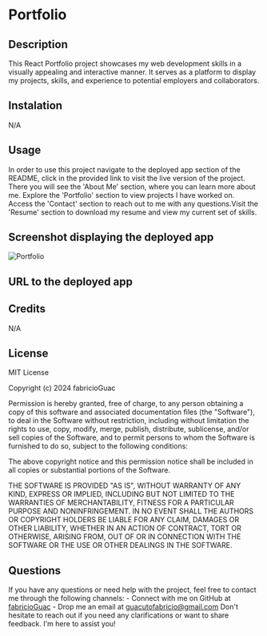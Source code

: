 # Portfolio

## Description 

This React Portfolio project showcases my web development skills in a visually appealing and interactive manner. It serves as a platform to display my projects, skills, and experience to potential employers and collaborators.

## Instalation

N/A

## Usage

In order to use this project navigate to the deployed app section of the README, click in the provided link to visit the live version of the project. There you will see the 'About Me' section, where you can learn more about me. Explore the 'Portfolio' section to view projects I have worked on. Access the 'Contact' section to reach out to me with any questions.Visit the 'Resume' section to download my resume and view my current set of skills.


## Screenshot displaying the deployed app

![Portfolio](./assets/)

## URL to the deployed app


## Credits

N/A


## License

MIT License

Copyright (c) 2024 fabricioGuac

Permission is hereby granted, free of charge, to any person obtaining a copy
of this software and associated documentation files (the "Software"), to deal
in the Software without restriction, including without limitation the rights
to use, copy, modify, merge, publish, distribute, sublicense, and/or sell
copies of the Software, and to permit persons to whom the Software is
furnished to do so, subject to the following conditions:

The above copyright notice and this permission notice shall be included in all
copies or substantial portions of the Software.

THE SOFTWARE IS PROVIDED "AS IS", WITHOUT WARRANTY OF ANY KIND, EXPRESS OR
IMPLIED, INCLUDING BUT NOT LIMITED TO THE WARRANTIES OF MERCHANTABILITY,
FITNESS FOR A PARTICULAR PURPOSE AND NONINFRINGEMENT. IN NO EVENT SHALL THE
AUTHORS OR COPYRIGHT HOLDERS BE LIABLE FOR ANY CLAIM, DAMAGES OR OTHER
LIABILITY, WHETHER IN AN ACTION OF CONTRACT, TORT OR OTHERWISE, ARISING FROM,
OUT OF OR IN CONNECTION WITH THE SOFTWARE OR THE USE OR OTHER DEALINGS IN THE
SOFTWARE.

## Questions

If you have any questions or need help with the project, feel free to contact me through the following channels: - Connect with me on GitHub at [fabricioGuac](https://github.com/fabricioGuac)  - Drop me an email at [guacutofabricio@gmail.com](https://github.com/guacutofabricio@gmail.com)   Don't hesitate to reach out if you need any clarifications or want to share feedback. I'm here to assist you!